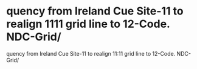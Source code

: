 # quency from Ireland Cue Site-11 to realign 1111 grid line to 12-Code. NDC-Grid/

quency from Ireland Cue Site-11 to realign 11:11 grid line to 12-Code. NDC-Grid/